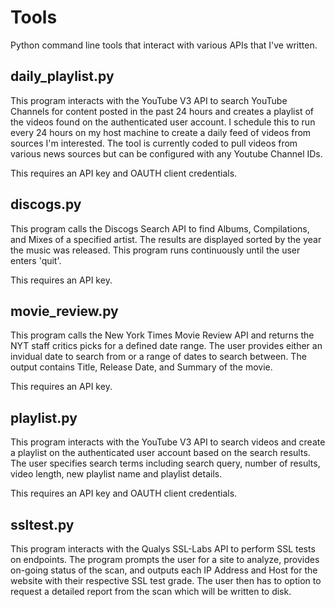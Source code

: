 # Tools

Python command line tools that interact with various APIs that I've written.

## daily_playlist.py

This program interacts with the YouTube V3 API to search YouTube Channels for content posted in the past 24 hours and creates a playlist of the videos found on the authenticated user account. I schedule this to run every 24 hours on my host machine to create a daily feed of videos from sources I'm interested. The tool is currently coded to pull videos from various news sources but can be configured with any Youtube Channel IDs.

This requires an API key and OAUTH client credentials.

## discogs.py

This program calls the Discogs Search API to find Albums, Compilations, and Mixes of a specified artist. The results are displayed sorted by the year the music was released. This program runs continuously until the user enters 'quit'.

This requires an API key.

## movie_review.py

This program calls the New York Times Movie Review API and returns the NYT staff critics picks for a defined date range. The user provides either an invidual date to search from or a range of dates to search between. The output contains Title, Release Date, and Summary of the movie.

This requires an API key.

## playlist.py 

This program interacts with the YouTube V3 API to search videos and create a playlist on the authenticated user account based on the search results. The user specifies search terms including search query, number of results, video length, new playlist name and playlist details.

This requires an API key and OAUTH client credentials.

## ssltest.py

This program interacts with the Qualys SSL-Labs API to perform SSL tests on endpoints. The program prompts the user for a site to analyze, provides on-going status of the scan, and outputs each IP Address and Host for the website with their respective SSL test grade. The user then has to option to request a detailed report from the scan which will be written to disk.
